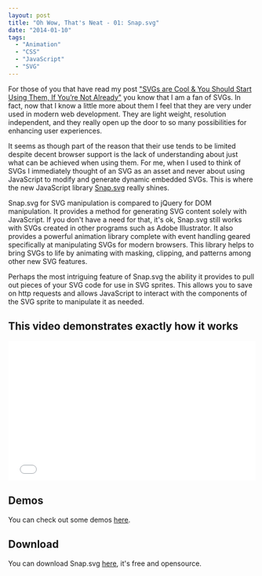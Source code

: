 ```yaml
---
layout: post
title: "Oh Wow, That's Neat - 01: Snap.svg"
date: "2014-01-10"
tags: 
  - "Animation"
  - "CSS"
  - "JavaScript"
  - "SVG"
---
```


<p class="intro"><span class="dropcap">F</span>or those of you that have read my post <a href="/svgs-are-cool-you-should-start-using-them-if-youre-not-already/">"SVGs are Cool & You Should Start Using Them, If You’re Not Already"</a> you know that I am a fan of SVGs. In fact, now that I know a little more about them I feel that they are very under used in modern web development. They are light weight, resolution independent, and they really open up the door to so many possibilities for enhancing user experiences.</p>

It seems as though part of the reason that their use tends to be limited despite decent browser support is the lack of understanding about just what can be achieved when using them. For me, when I used to think of SVGs I immediately thought of an SVG as an asset and never about using JavaScript to modify and generate dynamic embedded SVGs. This is where the new JavaScript library [Snap.svg](http://snapsvg.io/) really shines.

Snap.svg for SVG manipulation is compared to jQuery for DOM manipulation. It provides a method for generating SVG content solely with JavaScript. If you don't have a need for that, it's ok, Snap.svg still works with SVGs created in other programs such as Adobe Illustrator. It also provides a powerful animation library complete with event handling geared specifically at manipulating SVGs for modern browsers. This library helps to bring SVGs to life by animating with masking, clipping, and patterns among other new SVG features.

Perhaps the most intriguing feature of Snap.svg the ability it provides to pull out pieces of your SVG code for use in SVG sprites. This allows you to save on http requests and allows JavaScript to interact with the components of the SVG sprite to manipulate it as needed.

## This video demonstrates exactly how it works

<div class="demoBox">
<iframe width="560" height="315" style="width: 100%; aspect-ratio: 560 / 315; height: auto;" src="//www.youtube.com/embed/hyaiFapVOek" frameborder="0" allowfullscreen></iframe>
</div>

## Demos

You can check out some demos [here](http://snapsvg.io/demos/).

## Download

You can download Snap.svg [here](http://snapsvg.io/), it's free and opensource.

